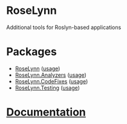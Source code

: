 # RoseLynn

Additional tools for Roslyn-based applications

# Packages
- [RoseLynn](https://www.nuget.org/packages/RoseLynn/) ([usage](docs/RoseLynn/index.md))
- [RoseLynn.Analyzers](https://www.nuget.org/packages/RoseLynn.Analyzers/) ([usage](docs/RoseLynn.Analyzers/index.md))
- [RoseLynn.CodeFixes](https://www.nuget.org/packages/RoseLynn.CodeFixes/) ([usage](docs/RoseLynn.CodeFixes/index.md))
- [RoseLynn.Testing](https://www.nuget.org/packages/RoseLynn.Testing/) ([usage](docs/RoseLynn.Testing/index.md))

# [Documentation](docs/index.md)